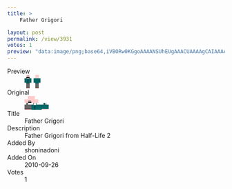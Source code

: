 ```yaml
---
title: >
    Father Grigori

layout: post
permalink: /view/3931
votes: 1
preview: "data:image/png;base64,iVBORw0KGgoAAAANSUhEUgAAACUAAAAgCAIAAAAaMSbnAAAABnRSTlMA/wD/AP5AXyvrAAAA2UlEQVRIie2X0Q2DIBCGvcYBSkdwhMJM0hEcwRGqKxU6giOUTlD6oNGDHA1NoE1a/qc7vZ9PjB4A1j6qVfpakeJH+rqnCPsuaqB08nmmaUAIHOTlsWmySuEgLy+3apwIKckipS5ZeLO01mvMOU9FCvKSM7Cgaluc3/reqzh0HU7tcHb88vQWz5/fMvr8SjNM9Nv/e+EV3j/zaov6C4wjWWTdHhS6FWP//HqENhfbY3id7MX+hbSHa379eym8wiu8TYDPRxJo/IDPUGHF2B2eMXfSwNg+hhdjfwJb3UJl7yD/lwAAAABJRU5ErkJggg=="
---
```

<dl class="side-by-side">
<dt>Preview</dt>
<dd>
    <img class="preview" src="data:image/png;base64,iVBORw0KGgoAAAANSUhEUgAAACUAAAAgCAIAAAAaMSbnAAAABnRSTlMA/wD/AP5AXyvrAAAA2UlEQVRIie2X0Q2DIBCGvcYBSkdwhMJM0hEcwRGqKxU6giOUTlD6oNGDHA1NoE1a/qc7vZ9PjB4A1j6qVfpakeJH+rqnCPsuaqB08nmmaUAIHOTlsWmySuEgLy+3apwIKckipS5ZeLO01mvMOU9FCvKSM7Cgaluc3/reqzh0HU7tcHb88vQWz5/fMvr8SjNM9Nv/e+EV3j/zaov6C4wjWWTdHhS6FWP//HqENhfbY3id7MX+hbSHa379eym8wiu8TYDPRxJo/IDPUGHF2B2eMXfSwNg+hhdjfwJb3UJl7yD/lwAAAABJRU5ErkJggg==">
</dd>
<dt>Original</dt>
<dd>
    <img class="preview" src="data:image/png;base64,iVBORw0KGgoAAAANSUhEUgAAAEAAAAAgCAYAAACinX6EAAAAqklEQVR42u3XcQ6AEBiHYXdyJ6ftLK4g3z/NEBrV8Np+W5u0zzMlSlWaOw7XEzV7AwAAAAAAAICFAXonOD0QAA1FWmul0OSaFQDABgBa62K2AZBbw2wHsOwKiJsxxoWRr36YhgckY66xvm9AgS7McNBRANmtFICNAKZ5BeIJP43KpAjwdf4AuCLbp+SPiQMAAAAAAAAAAABUAfyJuCdvA7x+3L77bW3N7AAnNPeSojNkjSAAAAAASUVORK5CYII=">
</dd>
<dt>Title</dt>
<dd>Father Grigori</dd>
<dt>Description</dt>
<dd>Father Grigori from Half-Life 2</dd>
<dt>Added By</dt>
<dd>shoninadoni</dd>
<dt>Added On</dt>
<dd>2010-09-26</dd>
<dt>Votes</dt>
<dd>1</dd>
</dl>
